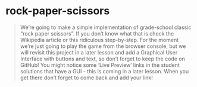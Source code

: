 # rock-paper-scissors

>We’re going to make a simple implementation of grade-school classic “rock paper scissors”. If you don’t know what that is check the Wikipedia article or this ridiculous step-by-step. For the moment we’re just going to play the game from the browser console, but we will revisit this project in a later lesson and add a Graphical User Interface with buttons and text, so don’t forget to keep the code on GitHub! You might notice some ‘Live Preview’ links in the student solutions that have a GUI - this is coming in a later lesson. When you get there don’t forget to come back and add your link!

